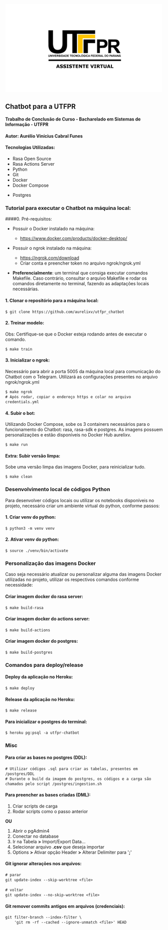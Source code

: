 
<a href="url"><img src="/misc/bot_logo.jpeg" height="auto" width="500"></a>

## Chatbot para a UTFPR
#### Trabalho de Conclusão de Curso - Bacharelado em Sistemas de Informação - UTFPR
#### Autor:  Aurélio Vinícius Cabral Funes

#### Tecnologias Utilizadas:
- Rasa Open Source
- Rasa Actions Server
- Python
- Git
- Docker
- Docker Compose
<!-- - Heroku -->
- Postgres

### Tutorial para executar o Chatbot na máquina local:

####0. Pré-requisitos:
- Possuir o Docker instalado na máquina:
    - https://www.docker.com/products/docker-desktop/
- Possuir o ngrok instalado na máquina:
    - https://ngrok.com/download
    - Criar conta e preencher token no arquivo ngrok/ngrok.yml

- **Preferencialmente**: um terminal que consiga executar comandos Makefile. Caso contrário, consultar o arquivo Makefile e rodar os comandos diretamente no terminal, fazendo as adaptações locais necessárias.

#### 1. Clonar o repositório para a máquina local:
```shell
$ git clone https://github.com/aurelixv/utfpr_chatbot
```

#### 2. Treinar modelo:
Obs: Certifique-se que o Docker esteja rodando antes de executar o comando.
```shell
$ make train
```

#### 3. Inicializar o ngrok:
Necessário para abrir a porta 5005 da máquina local para comunicação do Chatbot com o Telegram. Utilizará as configurações presentes no arquivo ngrok/ngrok.yml
```shell
$ make ngrok
# Após rodar, copiar o endereço https e colar no arquivo credentials.yml
```

#### 4. Subir o bot:
Utilizando Docker Compose, sobe os 3 containers necessários para o funcionamento do Chatbot: rasa, rasa-sdk e postgres. As imagens possuem personalizações e estão disponíveis no Docker Hub aurelixv.
```shell
$ make run
```

#### Extra: Subir versão limpa:
Sobe uma versão limpa das imagens Docker, para reinicializar tudo.
```shell
$ make clean
```

### Desenvolvimento local de códigos Python

Para desenvolver códigos locais ou utilizar os notebooks disponíveis no projeto, necessário criar um ambiente virtual do python, conforme passos:

#### 1. Criar venv do python:
```shell
$ python3 -m venv venv
```

#### 2. Ativar venv do python:
```shell
$ source ./venv/bin/activate
```

### Personalização das imagens Docker

Caso seja necessário atualizar ou personalizar alguma das imagens Docker utilizadas no projeto, utilizar os respectivos comandos conforme necessidade:

#### Criar imagem docker do rasa server:
```shell
$ make build-rasa
```

#### Criar imagem docker do actions server:
```shell
$ make build-actions
```

#### Criar imagem docker do postgres:
```shell
$ make build-postgres
```

### Comandos para deploy/release

#### Deploy da aplicação no Heroku:
```shell
$ make deploy
```

#### Release da aplicação no Heroku:
```shell
$ make release
```

#### Para inicializar o postgres do terminal:
```shell
$ heroku pg:psql -a utfpr-chatbot
```

### Misc

#### Para criar as bases no postgres (**DDL**):
```shell
# Utilizar códigos .sql para criar as tabelas, presentes em /postgres/DDL 
# Durante o build da imagem do postgres, os códigos e a carga são chamados pelo script /postgres/ingestion.sh
```

#### Para preencher as bases criadas (**DML**):
1. Criar scripts de carga
1. Rodar scripts como o passo anterior

**OU**

1. Abrir o pgAdmin4
1. Conectar no database
1. Ir na Tabela **>** Import/Export Data...
1. Selecionar arquivo **.csv** que deseja importar
1. Options **>** Ativar opção Header **>** Alterar Delimiter para '**;**'

#### Git ignorar alteraçōes nos arquivos:
```shell
# parar
git update-index --skip-worktree <file>

# voltar
git update-index --no-skip-worktree <file>
```

#### Git remover commits antigos em arquivos (credenciais):
```shell
git filter-branch --index-filter \                
    'git rm -rf --cached --ignore-unmatch <file>' HEAD
```
